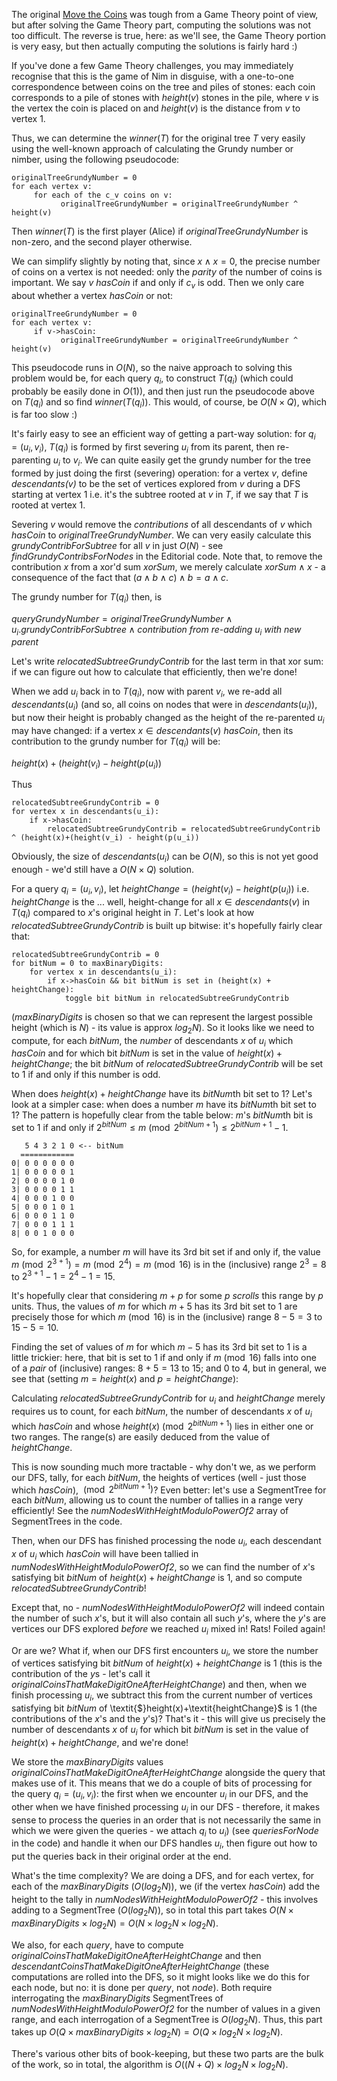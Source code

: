 The original [Move the Coins](https://www.hackerrank.com/challenges/move-the-coins/problem) was tough from a Game Theory point of view, but after solving the Game Theory part, computing the solutions was not too difficult.  The reverse is true, here: as we'll see, the Game Theory portion is very easy, but then actually computing the solutions is fairly hard :)

If you've done a few Game Theory challenges, you may immediately recognise that this is the game of Nim in disguise, with a one-to-one correspondence between coins on the tree and piles of stones: each coin corresponds to a pile of stones with $\textit{height}(v)$ stones in the pile, where $v$ is the vertex the coin is placed on and $\textit{height}(v)$ is the distance from $v$ to vertex $1$.

Thus, we can determine the $\textit{winner}(T)$ for the original tree $T$ very easily using the well-known approach of calculating the Grundy number or nimber, using the following pseudocode:

```
originalTreeGrundyNumber = 0
for each vertex v:
     for each of the c_v coins on v:
           originalTreeGrundyNumber = originalTreeGrundyNumber ^ height(v)
```

Then $\textit{winner}(T)$ is the first player (Alice) if $\textit{originalTreeGrundyNumber}$ is non-zero, and the second player otherwise.

We can simplify slightly by noting that, since $x \wedge x=0$, the precise number of coins on a vertex is not needed: only the *parity* of the number of coins is important.  We say $v$ $\textit{hasCoin}$ if and only if $c_v$ is odd.  Then we only care about whether a vertex $\textit{hasCoin}$ or not: 


```
originalTreeGrundyNumber = 0
for each vertex v:
     if v->hasCoin:
           originalTreeGrundyNumber = originalTreeGrundyNumber ^ height(v)
```

This pseudocode runs in $O(N)$, so the naive approach to solving this problem would be, for each query $q_i$, to construct $T(q_i)$ (which could probably be easily done in $O(1)$), and then just run the pseudocode above on $T(q_i)$ and so find $\textit{winner}(T(q_i))$.  This would, of course, be $O(N \times Q)$, which is far too slow :)

It's fairly easy to see an efficient way of getting a part-way solution: for $q_i=(u_i,v_i)$, $T(q_i)$ is formed by first severing $u_i$ from its parent, then re-parenting $u_i$ to $v_i$.  We can quite easily get the grundy number for the tree formed by just doing the first (severing) operation: for a vertex $v$, define $\textit{descendants(v)}$ to be the set of vertices explored from $v$ during a DFS starting at vertex $1$ i.e. it's the subtree rooted at $v$ in $T$, if we say that $T$  is rooted at vertex $1$.

Severing $v$ would remove the *contributions* of all descendants of $v$ which $\textit{hasCoin}$ to $\textit{originalTreeGrundyNumber}$.  We can very easily calculate this $\textit{grundyContribForSubtree}$ for all $v$ in just $O(N)$ - see *findGrundyContribsForNodes* in the Editorial code.  Note that, to remove the contribution $x$ from a xor'd sum $\textit{xorSum}$, we merely calculate $\textit{xorSum} \wedge x$ - a consequence of the fact that $(a \wedge b \wedge c) \wedge b=a \wedge c$.

The grundy number for $T(q_i)$ then, is 


$\textit{queryGrundyNumber} = \textit{originalTreeGrundyNumber} \wedge u_i.\textit{grundyContribForSubtree} \wedge \textit{contribution from re-adding } u_i \textit{ with new parent}$

Let's write $\textit{relocatedSubtreeGrundyContrib}$ for the last term in that xor sum: if we can figure out how to calculate that efficiently, then we're done!  

When we add $u_i$ back in to $T(q_i)$, now with parent $v_i$, we re-add all $\textit{descendants}(u_i)$ (and so, all coins on nodes that were in $\textit{descendants}(u_i)$), but now their height is probably changed as the height of the re-parented $u_i$ may have changed: if a vertex $x \in \textit{descendants}(v)$ $\textit{hasCoin}$, then its contribution to the grundy number for $T(q_i)$ will be:

$\textit{height}(x)+(\textit{height}(v_i) - \textit{height}(p(u_i))$

Thus

```
relocatedSubtreeGrundyContrib = 0
for vertex x in descendants(u_i):
    if x->hasCoin:
        relocatedSubtreeGrundyContrib = relocatedSubtreeGrundyContrib ^ (height(x)+(height(v_i) - height(p(u_i))
```        

Obviously, the size of $descendants(u_i)$ can be $O(N)$, so this is not yet good enough - we'd still have a $O(N \times Q)$ solution.

For a query $q_i=(u_i, v_i)$, let $\textit{heightChange}=(\textit{height}(v_i) - \textit{height}(p(u_i))$ i.e. $\textit{heightChange}$ is the ... well, height-change for all $x \in \textit{descendants}(v)$ in $T(q_i)$ compared to $x$'s original height in $T$. Let's look at how $\textit{relocatedSubtreeGrundyContrib}$ is built up bitwise: it's hopefully fairly clear that:

```
relocatedSubtreeGrundyContrib = 0
for bitNum = 0 to maxBinaryDigits:
    for vertex x in descendants(u_i):
        if x->hasCoin && bit bitNum is set in (height(x) + heightChange):
            toggle bit bitNum in relocatedSubtreeGrundyContrib 
```        
($\textit{maxBinaryDigits}$ is chosen so that we can represent the largest possible height (which is $N$) - its value is approx $log_{2}N$). So it looks like we need to compute, for each $\textit{bitNum}$, the *number* of descendants $x$ of $u_i$ which $\textit{hasCoin}$ and for which bit $\textit{bitNum}$ is set in the value of $\textit{height}(x) + \textit{heightChange}$; the bit $\textit{bitNum}$ of  $\textit{relocatedSubtreeGrundyContrib}$ will be set to 1 if and only if this number is odd.

When does $\textit{height}(x) + \textit{heightChange}$ have its $\textit{bitNum}$th bit set to 1? Let's look at a simpler case: when does a number $m$ have its $\textit{bitNum}$th bit set to 1? The pattern is hopefully clear from the table below: $m$'s $\textit{bitNum}$th bit is set to 1 if and only if $2^{\textit{bitNum}} \le m \pmod{2^{\textit{bitNum} + 1}} \le 2^{\textit{bitNum} + 1}-1$.

```
   5 4 3 2 1 0 <-- bitNum
  ============
0| 0 0 0 0 0 0
1| 0 0 0 0 0 1
2| 0 0 0 0 1 0
3| 0 0 0 0 1 1
4| 0 0 0 1 0 0
5| 0 0 0 1 0 1
6| 0 0 0 1 1 0
7| 0 0 0 1 1 1
8| 0 0 1 0 0 0
```

So, for example, a number $m$ will have its $3$rd bit set if and only if, the value $m \pmod{2^{3 + 1}}=m \pmod{2^{4}} = m \pmod{16}$ is in the (inclusive) range $2^3=8$ to $2^{3+1}-1=2^{4}-1=15$.

It's hopefully clear that considering $m+p$ for some $p$ *scrolls* this range by $p$ units.  Thus, the values of $m$ for which $m+5$ has its $3$rd  bit set to 1 are precisely those for which $m \pmod{16}$ is in the (inclusive) range $8-5=3$ to $15-5=10$.

Finding the set of values of $m$ for which $m-5$ has its $3$rd  bit set to 1 is a little trickier: here, that bit is set to 1 if and only if $m \pmod{16}$ falls into one of a *pair* of (inclusive) ranges: $8+5=13$ to $15$; and $0$ to $4$, but in general, we see that (setting $m=\textit{height}(x)$ and $p=\textit{heightChange}$):

Calculating $\textit{relocatedSubtreeGrundyContrib}$ for $u_i$ and $\textit{heightChange}$ merely requires us to count, for each $\textit{bitNum}$, the number of descendants $x$ of $u_i$ which $\textit{hasCoin}$ and whose $\textit{height}(x) \pmod{2^{\textit{bitNum}+1}}$ lies in either one or two ranges.  The range(s) are easily deduced from the value of $\textit{heightChange}$.

This is now sounding much more tractable - why don't we, as we perform our DFS, tally, for each $\textit{bitNum}$, the heights of vertices (well - just those which $\textit{hasCoin}$), $\pmod{2^{\textit{bitNum} + 1}}$? Even better: let's use a SegmentTree for each $\textit{bitNum}$, allowing us to count the number of tallies in a range very efficiently! See the *numNodesWithHeightModuloPowerOf2* array of SegmentTrees in the code.

Then, when our DFS has finished processing the node $u_i$, each descendant $x$ of $u_i$ which $hasCoin$ will have been tallied in *numNodesWithHeightModuloPowerOf2*, so we can find the number of $x$'s satisfying bit $\textit{bitNum}$ of $\textit{height}(x)+\textit{heightChange}$ is 1, and so compute $\textit{relocatedSubtreeGrundyContrib}$!

Except that, no - $\textit{numNodesWithHeightModuloPowerOf2}$ will indeed contain the number of such $x$'s, but it will also contain all such $y$'s, where the $y$'s are vertices our DFS explored *before* we reached $u_i$ mixed in!  Rats! Foiled again!

Or are we? What if, when our DFS first encounters $u_i$, we store the number of vertices satisfying bit $\textit{bitNum}$ of $\textit{height}(x)+\textit{heightChange}$ is 1 (this is the contribution of the $y$s - let's call it $\textit{originalCoinsThatMakeDigitOneAfterHeightChange}$) and then, when we finish processing $u_i$, we subtract this from the current number of vertices satisfying bit $\textit{bitNum}$ of \textit{$}height(x)+\textit{heightChange}$ is 1 (the contributions of the $x$'s and the $y$'s)? That's it - this will give us precisely the number of descendants $x$ of $u_i$ for which bit $\textit{bitNum}$ is set in the value of $\textit{height}(x)+\textit{heightChange}$, and we're done!

We store the $\textit{maxBinaryDigits}$ values $\textit{originalCoinsThatMakeDigitOneAfterHeightChange}$ alongside the query that makes use of it.  This means that we do a couple of bits of processing for the query $q_i=(u_i,v_i)$: the first when we encounter $u_i$ in our DFS, and the other when we have finished processing $u_i$ in our DFS - therefore, it makes sense to process the queries in an order that is not necessarily the same in which we were given the queries - we attach $q_i$ to $u_i$) (see *queriesForNode* in the code) and handle it when our DFS handles $u_i$, then figure out how to put the queries back in their original order at the end.

What's the time complexity? We are doing a DFS, and for each vertex, for each of the $\textit{maxBinaryDigits}$ ($O(log_{2}N)$), we (if the vertex $\textit{hasCoin}$) add the height to the tally in $\textit{numNodesWithHeightModuloPowerOf2}$ - this involves adding to a SegmentTree ($O(log_{2}N)$), so in total this part takes  $O(N \times \textit{maxBinaryDigits} \times log_{2}N) = O(N \times log_{2}N \times log_{2}N)$.  

We also, for each *query*, have to compute $\textit{originalCoinsThatMakeDigitOneAfterHeightChange}$ and then $\textit{descendantCoinsThatMakeDigitOneAfterHeightChange}$ (these computations are rolled into the DFS, so it might looks like we do this for each node, but no: it is done per *query*, not *node*).  Both require interrogating the $\textit{maxBinaryDigits}$ SegmentTrees of $\textit{numNodesWithHeightModuloPowerOf2}$ for the number of values in a given range, and each interrogation of a SegmentTree is $O(log_{2}N)$.  Thus, this part takes up $O(Q \times \textit{maxBinaryDigits} \times log_{2}N) = O(Q \times log_{2}N \times log_{2}N)$.

There's various other bits of book-keeping, but these two parts are the bulk of the work, so in total, the algorithm is $O((N+Q) \times log_{2}N \times log_{2}N)$.


